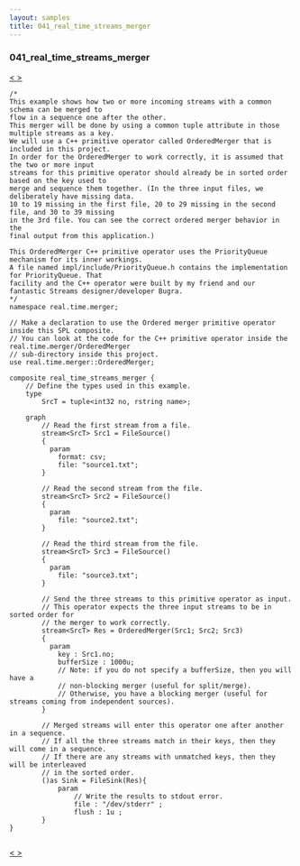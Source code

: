 ```yaml
---
layout: samples
title: 041_real_time_streams_merger
---
```


### 041_real_time_streams_merger

<div class="sampleNav"><a class="button" href="/sx43/samples/spl-for-beginner/040_ingest_data_generation_in_spl_my_sample_Main_spl/"> < </a><a class="button" href="/sx43/samples/spl-for-beginner/042_dynamic_import_export_api_at_work_dynamic_importing_exporting_dynamic_export_spl/"> > </a>
</div>

~~~~~~
/*
This example shows how two or more incoming streams with a common schema can be merged to 
flow in a sequence one after the other.
This merger will be done by using a common tuple attribute in those multiple streams as a key.
We will use a C++ primitive operator called OrderedMerger that is included in this project.
In order for the OrderedMerger to work correctly, it is assumed that the two or more input
streams for this primitive operator should already be in sorted order based on the key used to
merge and sequence them together. (In the three input files, we deliberately have missing data.
10 to 19 missing in the first file, 20 to 29 missing in the second file, and 30 to 39 missing
in the 3rd file. You can see the correct ordered merger behavior in the
final output from this application.)

This OrderedMerger C++ primitive operator uses the PriorityQueue mechanism for its inner workings.
A file named impl/include/PriorityQueue.h contains the implementation for PriorityQueue. That
facility and the C++ operator were built by my friend and our fantastic Streams designer/developer Bugra.
*/
namespace real.time.merger;

// Make a declaration to use the Ordered merger primitive operator inside this SPL composite.
// You can look at the code for the C++ primitive operator inside the real.time.merger/OrderedMerger
// sub-directory inside this project.
use real.time.merger::OrderedMerger;

composite real_time_streams_merger {
	// Define the types used in this example.
    type
    	SrcT = tuple<int32 no, rstring name>;
    	
	graph
		// Read the first stream from a file.
	    stream<SrcT> Src1 = FileSource() 
	    {
	      param
	      	format: csv;
	        file: "source1.txt";
	    }
	    
		// Read the second stream from the file.
	    stream<SrcT> Src2 = FileSource() 
	    {
	      param
	        file: "source2.txt";
	    }

		// Read the third stream from the file.
	    stream<SrcT> Src3 = FileSource() 
	    {
	      param
	        file: "source3.txt";
	    }
    
		// Send the three streams to this primitive operator as input.
		// This operator expects the three input streams to be in sorted order for 
		// the merger to work correctly.
	    stream<SrcT> Res = OrderedMerger(Src1; Src2; Src3)
	    {
	      param 
	        key : Src1.no; 
	        bufferSize : 1000u;
	        // Note: if you do not specify a bufferSize, then you will have a
	        // non-blocking merger (useful for split/merge). 
	        // Otherwise, you have a blocking merger (useful for streams coming from independent sources).
	    }
	    	
		// Merged streams will enter this operator one after another in a sequence.
		// If all the three streams match in their keys, then they will come in a sequence.
		// If there are any streams with unmatched keys, then they will be interleaved
		// in the sorted order.	
		()as Sink = FileSink(Res){
			param
				// Write the results to stdout error.
				file : "/dev/stderr" ;
				flush : 1u ;
		}
}


~~~~~~

<div class="sampleNav"><a class="button" href="/sx43/samples/spl-for-beginner/040_ingest_data_generation_in_spl_my_sample_Main_spl/"> < </a><a class="button" href="/sx43/samples/spl-for-beginner/042_dynamic_import_export_api_at_work_dynamic_importing_exporting_dynamic_export_spl/"> > </a>
</div>

